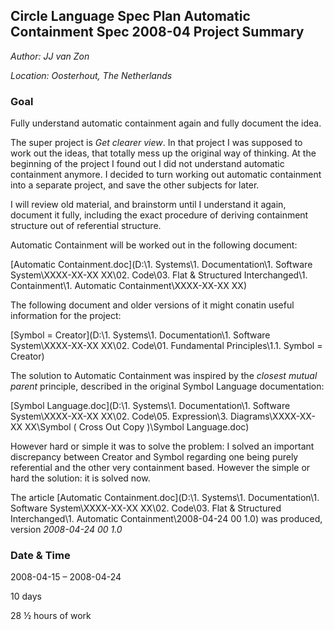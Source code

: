 ﻿**Circle Language Spec Plan 
Automatic Containment Spec
2008-04
Project Summary**
----------------------------

*Author: JJ van Zon*

*Location: Oosterhout, The Netherlands*

### **Goal**
Fully understand automatic containment again and fully document the idea.

The super project is *Get clearer view*. In that project I was supposed to work out the ideas, that totally mess up the original way of thinking. At the beginning of the project I found out I did not understand automatic containment anymore. I decided to turn working out automatic containment into a separate project, and save the other subjects for later.

I will review old material, and brainstorm until I understand it again, document it fully, including the exact procedure of deriving containment structure out of referential structure.

Automatic Containment will be worked out in the following document:

[Automatic Containment.doc](D:\1. Systems\1. Documentation\1. Software System\XXXX-XX-XX XX\02. Code\03. Flat & Structured Interchanged\1. Containment\1. Automatic Containment\XXXX-XX-XX XX)

The following document and older versions of it might conatin useful information for the project:

[Symbol = Creator](D:\1. Systems\1. Documentation\1. Software System\XXXX-XX-XX XX\02. Code\01. Fundamental Principles\1.1.    Symbol = Creator)

The solution to Automatic Containment was inspired by the *closest mutual parent* principle, described in the original Symbol Language documentation:

[Symbol Language.doc](D:\1. Systems\1. Documentation\1. Software System\XXXX-XX-XX XX\02. Code\05. Expression\3. Diagrams\XXXX-XX-XX XX\Symbol \( Cross Out Copy \)\Symbol Language.doc)

However hard or simple it was to solve the problem: I solved an important discrepancy between Creator and Symbol regarding one being purely referential and the other very containment based. However the simple or hard the solution: it is solved now.

The article [Automatic Containment.doc](D:\1. Systems\1. Documentation\1. Software System\XXXX-XX-XX XX\02. Code\03. Flat & Structured Interchanged\1. Automatic Containment\2008-04-24 00  1.0) was produced,
version *2008-04-24 00  1.0*
### **Date & Time**
2008-04-15 – 2008-04-24

10 days

28 ½ hours of work

